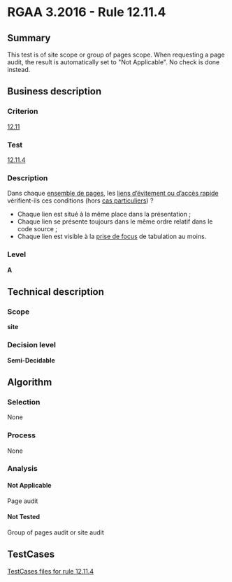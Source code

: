 # RGAA 3.2016 - Rule 12.11.4

## Summary
This test is of site scope or group of pages scope. When requesting a page audit, the result is automatically set to "Not Applicable". No check is done instead.

## Business description

### Criterion
[12.11](http://references.modernisation.gouv.fr/rgaa-accessibilite/2016/criteres.html#crit-12-11)

### Test
[12.11.4](http://references.modernisation.gouv.fr/rgaa-accessibilite/2016/criteres.html#test-12-11-4)

### Description
<div lang="fr">Dans chaque <a href="http://references.modernisation.gouv.fr/rgaa-accessibilite/2016/glossaire.html#ensemble-de-pages">ensemble de pages</a>, les <a href="http://references.modernisation.gouv.fr/rgaa-accessibilite/2016/glossaire.html#liens-dvitement-ou-daccs-rapide">liens d&#x2019;&#xE9;vitement ou d&#x2019;acc&#xE8;s rapide</a> v&#xE9;rifient-ils ces conditions (hors <a href="http://references.modernisation.gouv.fr/rgaa-accessibilite/cas-particuliers.html#cp-12-11" title="Cas particuliers pour le crit&#xE8;re 12.11">cas particuliers</a>)&nbsp;? <ul><li>Chaque lien est situ&#xE9; &#xE0; la m&#xEA;me place dans la pr&#xE9;sentation&nbsp;;</li> <li>Chaque lien se pr&#xE9;sente toujours dans le m&#xEA;me ordre relatif dans le code source&nbsp;;</li> <li>Chaque lien est visible &#xE0; la <a href="http://references.modernisation.gouv.fr/rgaa-accessibilite/2016/glossaire.html#prise-de-focus">prise de focus</a> de tabulation au moins.</li> </ul></div>

### Level
**A**

## Technical description

### Scope
**site**

### Decision level
**Semi-Decidable**

## Algorithm

### Selection

None

### Process

None

### Analysis

#### Not Applicable

Page audit 

#### Not Tested

Group of pages audit or site audit



##  TestCases

[TestCases files for rule 12.11.4](https://github.com/Asqatasun/Asqatasun/tree/develop/rules/rules-rgaa3.2016/src/test/resources/testcases/rgaa32016/Rgaa32016Rule121104/)


